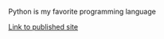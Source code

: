 Python is my favorite programming language

[Link to published site](https://gr33ncamper.github.io/CS110-SP24LAB1/)
